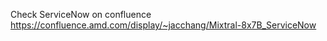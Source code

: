 Check ServiceNow on confluence https://confluence.amd.com/display/~jacchang/Mixtral-8x7B_ServiceNow
